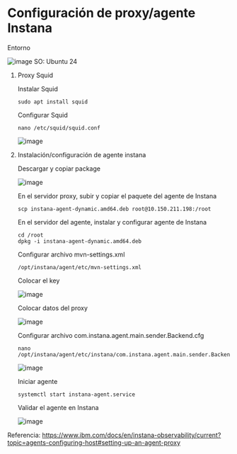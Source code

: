 # **Configuración de proxy/agente Instana**

   Entorno

   ![image](https://github.com/user-attachments/assets/dd75514b-e611-4f03-8ee6-fe0be82e78be)
   SO: Ubuntu 24


1. Proxy Squid

   Instalar Squid
   ```
   sudo apt install squid
   ```
   
   Configurar Squid
   ```
   nano /etc/squid/squid.conf
   ```
   ![image](https://github.com/user-attachments/assets/bb983382-4f2c-415a-8349-e978931483f1)



3. Instalación/configuración de agente instana

   Descargar y copiar package
   
   ![image](https://github.com/user-attachments/assets/af7089f6-3c81-4e8d-abbf-b06491dda956)

   En el servidor proxy, subir y copiar el paquete del agente de Instana
   ```
   scp instana-agent-dynamic.amd64.deb root@10.150.211.198:/root
   ```

   En el servidor del agente, instalar y configurar agente de Instana
   ```
   cd /root
   dpkg -i instana-agent-dynamic.amd64.deb
   ```

   Configurar archivo mvn-settings.xml
   ```
   /opt/instana/agent/etc/mvn-settings.xml
   ```
   
   Colocar el key
   
   ![image](https://github.com/user-attachments/assets/4dd51455-a327-43ea-af30-f5b2c18f6893)

   Colocar datos del proxy
   
   ![image](https://github.com/user-attachments/assets/1ca7a6d2-6ff9-4b94-99cd-342b1ce46a0d)

   Configurar archivo com.instana.agent.main.sender.Backend.cfg

   ```
   nano /opt/instana/agent/etc/instana/com.instana.agent.main.sender.Backend.cfg
   ```
   
   ![image](https://github.com/user-attachments/assets/5089b0b7-f9fb-4d9a-b971-b9486d3714fa)

   Iniciar agente
   
   ```
   systemctl start instana-agent.service
   ```

   Validar el agente en Instana
   
   ![image](https://github.com/user-attachments/assets/d71967ed-3302-42ff-84f8-9ac91630eb06)


Referencia: https://www.ibm.com/docs/en/instana-observability/current?topic=agents-configuring-host#setting-up-an-agent-proxy

 



   
